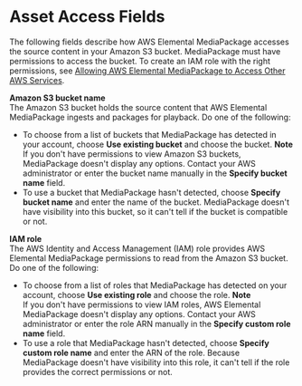 # Asset Access Fields<a name="asset-create-access"></a>

The following fields describe how AWS Elemental MediaPackage accesses the source content in your Amazon S3 bucket\. MediaPackage must have permissions to access the bucket\. To create an IAM role with the right permissions, see [Allowing AWS Elemental MediaPackage to Access Other AWS Services](setting-up-create-trust-rel.md)\.

****Amazon S3 bucket name****  
The Amazon S3 bucket holds the source content that AWS Elemental MediaPackage ingests and packages for playback\. Do one of the following:  
+ To choose from a list of buckets that MediaPackage has detected in your account, choose **Use existing bucket** and choose the bucket\.
**Note**  
If you don't have permissions to view Amazon S3 buckets, MediaPackage doesn't display any options\. Contact your AWS administrator or enter the bucket name manually in the **Specify bucket name** field\.
+ To use a bucket that MediaPackage hasn't detected, choose **Specify bucket name** and enter the name of the bucket\. MediaPackage doesn't have visibility into this bucket, so it can't tell if the bucket is compatible or not\.

****IAM role****  
The AWS Identity and Access Management \(IAM\) role provides AWS Elemental MediaPackage permissions to read from the Amazon S3 bucket\. Do one of the following:  
+ To choose from a list of roles that MediaPackage has detected on your account, choose **Use existing role** and choose the role\.
**Note**  
If you don't have permissions to view IAM roles, AWS Elemental MediaPackage doesn't display any options\. Contact your AWS administrator or enter the role ARN manually in the **Specify custom role name** field\.
+ To use a role that MediaPackage hasn't detected, choose **Specify custom role name** and enter the ARN of the role\. Because MediaPackage doesn't have visibility into this role, it can't tell if the role provides the correct permissions or not\.